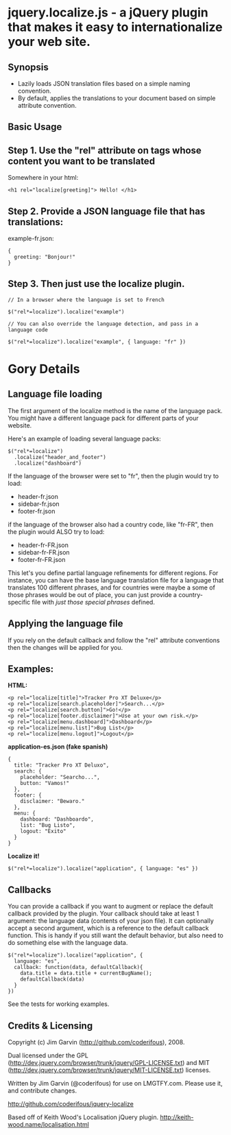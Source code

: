 jquery.localize.js - a jQuery plugin that makes it easy to internationalize your web site.  
===================================================================

Synopsis 
--------

* Lazily loads JSON translation files based on a simple naming convention.
* By default, applies the translations to your document based on simple attribute convention.

Basic Usage
-----------

Step 1. Use the "rel" attribute on tags whose content you want to be translated
--------------------------------------------------------------------------

Somewhere in your html:

    <h1 rel="localize[greeting]"> Hello! </h1>
    
Step 2. Provide a JSON language file that has translations:
---------------------------------------------------------- 

example-fr.json:

    {
      greeting: "Bonjour!"
    }
    
Step 3. Then just use the localize plugin.
-------------------------------------
  
    // In a browser where the language is set to French
    
    $("rel*=localize").localize("example")
  
    // You can also override the language detection, and pass in a language code
    
    $("rel*=localize").localize("example", { language: "fr" })
  
Gory Details
============

Language file loading
---------------------

The first argument of the localize method is the name of the language pack.  You might have a different language pack for different parts of your website.

Here's an example of loading several language packs:

    $("rel*=localize")
      .localize("header_and_footer")
      .localize("dashboard")


If the language of the browser were set to "fr", then the plugin would try to load:

* header-fr.json
* sidebar-fr.json
* footer-fr.json

if the language of the browser also had a country code, like "fr-FR", then the plugin would ALSO try to load:

* header-fr-FR.json
* sidebar-fr-FR.json
* footer-fr-FR.json

This let's you define partial language refinements for different regions.  For instance, you can have the base language translation file for a language that translates 100 different phrases, and for countries were maybe a some of those phrases would be out of place, you can just provide a country-specific file with _just those special phrases_ defined.

Applying the language file
--------------------------

If you rely on the default callback and follow the "rel" attribute conventions then the changes will be applied for you.

Examples:
---------

**HTML:**

    <p rel="localize[title]">Tracker Pro XT Deluxe</p>
    <p rel="localize[search.placeholder]">Search...</p>
    <p rel="localize[search.button]">Go!</p>
    <p rel="localize[footer.disclaimer]">Use at your own risk.</p>
    <p rel="localize[menu.dashboard]">Dashboard</p>
    <p rel="localize[menu.list]">Bug List</p>
    <p rel="localize[menu.logout]">Logout</p>

**application-es.json (fake spanish)**

    {
      title: "Tracker Pro XT Deluxo",
      search: {
        placeholder: "Searcho...",
        button: "Vamos!"
      },
      footer: {
        disclaimer: "Bewaro."
      },
      menu: {
        dashboard: "Dashboardo",
        list: "Bug Listo",
        logout: "Exito"
      }
    }

**Localize it!**

    $("rel*=localize").localize("application", { language: "es" })

Callbacks
---------

You can provide a callback if you want to augment or replace the default callback provided by the plugin.  Your callback should take at least 1 argument: the language data (contents of your json file).  It can optionally accept a second argument, which is a reference to the default callback function.  This is handy if you still want the default behavior, but also need to do something else with the language data.

    $("rel*=localize").localize("application", { 
      language: "es",
      callback: function(data, defaultCallback){
        data.title = data.title + currentBugName();
        defaultCallback(data)
      }
    })

See the tests for working examples.

Credits & Licensing
-------------------

Copyright (c) Jim Garvin (http://github.com/coderifous), 2008.

Dual licensed under the GPL (http://dev.jquery.com/browser/trunk/jquery/GPL-LICENSE.txt) and MIT (http://dev.jquery.com/browser/trunk/jquery/MIT-LICENSE.txt) licenses.

Written by Jim Garvin (@coderifous) for use on LMGTFY.com.
Please use it, and contribute changes.

http://github.com/coderifous/jquery-localize

Based off of Keith Wood's Localisation jQuery plugin.
http://keith-wood.name/localisation.html
